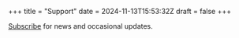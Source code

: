 +++
title = "Support"
date = 2024-11-13T15:53:32Z
draft = false
+++

<p>
<u><a href="mailto:aidreilly@gmail.com?subject=I'd%20like%20to%20subscribe%20to%20occasional%20emails%20from%20Éist&body=Thanks!">Subscribe</a></u> for news and occasional updates.</p>